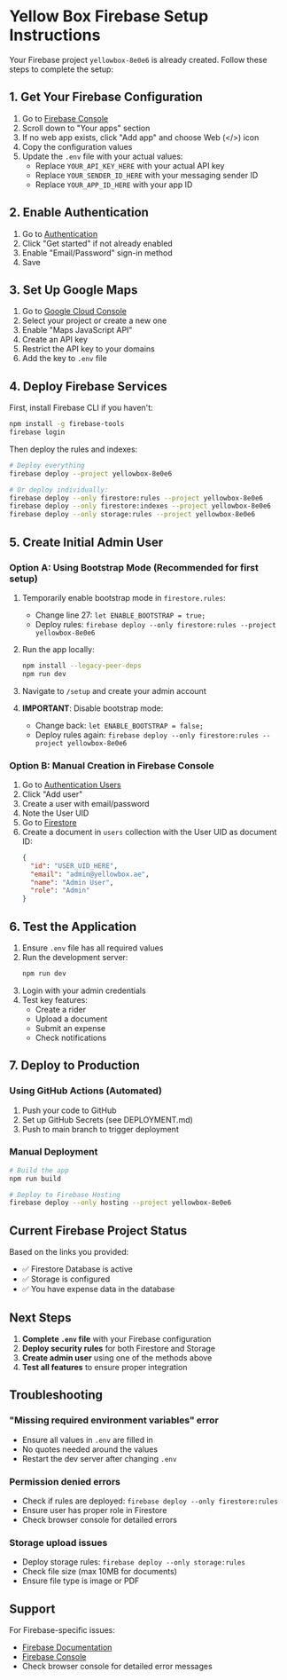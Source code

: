 # Yellow Box Firebase Setup Instructions

Your Firebase project `yellowbox-8e0e6` is already created. Follow these steps to complete the setup:

## 1. Get Your Firebase Configuration

1. Go to [Firebase Console](https://console.firebase.google.com/project/yellowbox-8e0e6/settings/general)
2. Scroll down to "Your apps" section
3. If no web app exists, click "Add app" and choose Web (</>) icon
4. Copy the configuration values
5. Update the `.env` file with your actual values:
   - Replace `YOUR_API_KEY_HERE` with your actual API key
   - Replace `YOUR_SENDER_ID_HERE` with your messaging sender ID
   - Replace `YOUR_APP_ID_HERE` with your app ID

## 2. Enable Authentication

1. Go to [Authentication](https://console.firebase.google.com/project/yellowbox-8e0e6/authentication)
2. Click "Get started" if not already enabled
3. Enable "Email/Password" sign-in method
4. Save

## 3. Set Up Google Maps

1. Go to [Google Cloud Console](https://console.cloud.google.com)
2. Select your project or create a new one
3. Enable "Maps JavaScript API"
4. Create an API key
5. Restrict the API key to your domains
6. Add the key to `.env` file

## 4. Deploy Firebase Services

First, install Firebase CLI if you haven't:
```bash
npm install -g firebase-tools
firebase login
```

Then deploy the rules and indexes:
```bash
# Deploy everything
firebase deploy --project yellowbox-8e0e6

# Or deploy individually:
firebase deploy --only firestore:rules --project yellowbox-8e0e6
firebase deploy --only firestore:indexes --project yellowbox-8e0e6
firebase deploy --only storage:rules --project yellowbox-8e0e6
```

## 5. Create Initial Admin User

### Option A: Using Bootstrap Mode (Recommended for first setup)

1. Temporarily enable bootstrap mode in `firestore.rules`:
   - Change line 27: `let ENABLE_BOOTSTRAP = true;`
   - Deploy rules: `firebase deploy --only firestore:rules --project yellowbox-8e0e6`

2. Run the app locally:
   ```bash
   npm install --legacy-peer-deps
   npm run dev
   ```

3. Navigate to `/setup` and create your admin account

4. **IMPORTANT**: Disable bootstrap mode:
   - Change back: `let ENABLE_BOOTSTRAP = false;`
   - Deploy rules again: `firebase deploy --only firestore:rules --project yellowbox-8e0e6`

### Option B: Manual Creation in Firebase Console

1. Go to [Authentication Users](https://console.firebase.google.com/project/yellowbox-8e0e6/authentication/users)
2. Click "Add user"
3. Create a user with email/password
4. Note the User UID
5. Go to [Firestore](https://console.firebase.google.com/project/yellowbox-8e0e6/firestore)
6. Create a document in `users` collection with the User UID as document ID:
   ```json
   {
     "id": "USER_UID_HERE",
     "email": "admin@yellowbox.ae",
     "name": "Admin User",
     "role": "Admin"
   }
   ```

## 6. Test the Application

1. Ensure `.env` file has all required values
2. Run the development server:
   ```bash
   npm run dev
   ```
3. Login with your admin credentials
4. Test key features:
   - Create a rider
   - Upload a document
   - Submit an expense
   - Check notifications

## 7. Deploy to Production

### Using GitHub Actions (Automated)
1. Push your code to GitHub
2. Set up GitHub Secrets (see DEPLOYMENT.md)
3. Push to main branch to trigger deployment

### Manual Deployment
```bash
# Build the app
npm run build

# Deploy to Firebase Hosting
firebase deploy --only hosting --project yellowbox-8e0e6
```

## Current Firebase Project Status

Based on the links you provided:
- ✅ Firestore Database is active
- ✅ Storage is configured
- ✅ You have expense data in the database

## Next Steps

1. **Complete `.env` file** with your Firebase configuration
2. **Deploy security rules** for both Firestore and Storage
3. **Create admin user** using one of the methods above
4. **Test all features** to ensure proper integration

## Troubleshooting

### "Missing required environment variables" error
- Ensure all values in `.env` are filled in
- No quotes needed around the values
- Restart the dev server after changing `.env`

### Permission denied errors
- Check if rules are deployed: `firebase deploy --only firestore:rules`
- Ensure user has proper role in Firestore
- Check browser console for detailed errors

### Storage upload issues
- Deploy storage rules: `firebase deploy --only storage:rules`
- Check file size (max 10MB for documents)
- Ensure file type is image or PDF

## Support

For Firebase-specific issues:
- [Firebase Documentation](https://firebase.google.com/docs)
- [Firebase Console](https://console.firebase.google.com/project/yellowbox-8e0e6/overview)
- Check browser console for detailed error messages